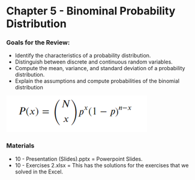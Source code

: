 # Chapter 5 - Binominal Probability Distribution

### Goals for the Review:
+ Identify the characteristics of a probability distribution.
+ Distinguish between discrete and continuous random variables.
+ Compute the mean, variance, and standard deviation of a probability distribution.
+ Explain the assumptions and compute probabilities of the binomial distribution

![alt_image](https://github.com/Gabrielmastrangelo/Pal-Leaders-Program/blob/main/10-Session/eq.png)

### Materials
+ 10 - Presentation (Slides).pptx = Powerpoint Slides.
+ 10 - Exercises 2.xlsx = This has the solutions for the exercises that we solved in the Excel.
